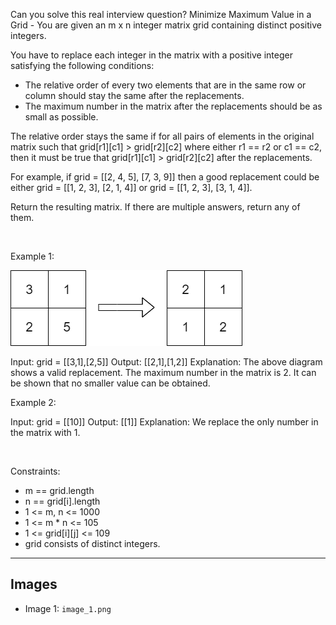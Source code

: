 Can you solve this real interview question? Minimize Maximum Value in a Grid - You are given an m x n integer matrix grid containing distinct positive integers.

You have to replace each integer in the matrix with a positive integer satisfying the following conditions:

 * The relative order of every two elements that are in the same row or column should stay the same after the replacements.
 * The maximum number in the matrix after the replacements should be as small as possible.

The relative order stays the same if for all pairs of elements in the original matrix such that grid[r1][c1] > grid[r2][c2] where either r1 == r2 or c1 == c2, then it must be true that grid[r1][c1] > grid[r2][c2] after the replacements.

For example, if grid = [[2, 4, 5], [7, 3, 9]] then a good replacement could be either grid = [[1, 2, 3], [2, 1, 4]] or grid = [[1, 2, 3], [3, 1, 4]].

Return the resulting matrix. If there are multiple answers, return any of them.

 

Example 1:

![Example 1](./image_1.png)


Input: grid = [[3,1],[2,5]]
Output: [[2,1],[1,2]]
Explanation: The above diagram shows a valid replacement.
The maximum number in the matrix is 2. It can be shown that no smaller value can be obtained.


Example 2:


Input: grid = [[10]]
Output: [[1]]
Explanation: We replace the only number in the matrix with 1.


 

Constraints:

 * m == grid.length
 * n == grid[i].length
 * 1 <= m, n <= 1000
 * 1 <= m * n <= 105
 * 1 <= grid[i][j] <= 109
 * grid consists of distinct integers.

---

## Images

- Image 1: `image_1.png`
